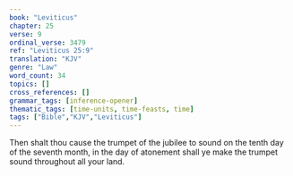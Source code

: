 ```yaml
---
book: "Leviticus"
chapter: 25
verse: 9
ordinal_verse: 3479
ref: "Leviticus 25:9"
translation: "KJV"
genre: "Law"
word_count: 34
topics: []
cross_references: []
grammar_tags: [inference-opener]
thematic_tags: [time-units, time-feasts, time]
tags: ["Bible","KJV","Leviticus"]
---
```

Then shalt thou cause the trumpet of the jubilee to sound on the tenth day of the seventh month, in the day of atonement shall ye make the trumpet sound throughout all your land.
